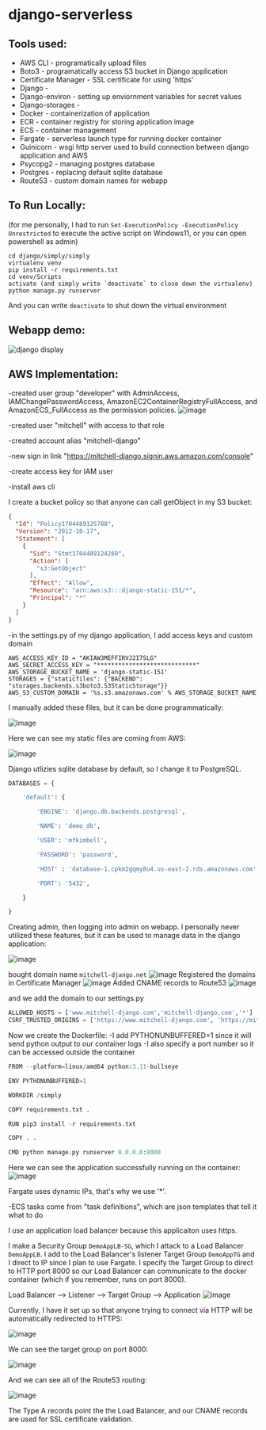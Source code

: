 # django-serverless

## Tools used:

* AWS CLI - programatically upload files
* Boto3 - programatically access S3 bucket in Django application
* Certificate Manager - SSL certificate for using 'https'
* Django -
* Django-environ - setting up enviornment variables for secret values
* Django-storages -
* Docker - containerization of application
* ECR - container registry for storing application image
* ECS - container management
* Fargate - serverless launch type for running docker container
* Guinicorn - wsgi http server used to build connection between django application and AWS
* Psycopg2 - managing postgres database
* Postgres - replacing default sqlite database
* Route53 - custom domain names for webapp


## To Run Locally:

(for me personally, I had to run `Set-ExecutionPolicy -ExecutionPolicy Unrestricted` to execute the active script on Windows11, or you can open powershell as admin)

```
cd django/simply/simply
virtualenv venv
pip install -r requirements.txt
cd venv/Scripts
activate (and simply write `deactivate` to close down the virtualenv)
python manage.py runserver
```

And you can write `deactivate` to shut down the virtual environment

## Webapp demo:

![django display](https://github.com/mfkimbell/django-serverless/assets/107063397/264ce417-bd72-4389-9080-4fa64f880817)

## AWS Implementation:

-created user group "developer" with AdminAccess, IAMChangePasswordAccess, AmazonEC2ContainerRegistryFullAccess, and AmazonECS_FullAccess as the permission policies.
![image](https://github.com/mfkimbell/django-serverless/assets/107063397/b3c797c5-6960-42dd-9475-eca64f863bff)

-created user "mitchell" with access to that role

-created account alias "mitchell-django"

-new sign in link "https://mitchell-django.signin.aws.amazon.com/console"

-create access key for IAM user

-install aws cli

I create a bucket policy so that anyone can call getObject in my S3 bucket:

``` json
{
  "Id": "Policy1704489125788",
  "Version": "2012-10-17",
  "Statement": [
    {
      "Sid": "Stmt1704489124269",
      "Action": [
        "s3:GetObject"
      ],
      "Effect": "Allow",
      "Resource": "arn:aws:s3:::django-static-151/*",
      "Principal": "*"
    }
  ]
}
```

-in the settings.py of my django application, I add access keys and custom domain

```
AWS_ACCESS_KEY_ID = "AKIAW3MEFFIRVJ2I7SLG"
AWS_SECRET_ACCESS_KEY = "****************************"
AWS_STORAGE_BUCKET_NAME = 'django-static-151'
STORAGES = {"staticfiles": {"BACKEND": "storages.backends.s3boto3.S3StaticStorage"}}
AWS_S3_CUSTOM_DOMAIN = '%s.s3.amazonaws.com' % AWS_STORAGE_BUCKET_NAME
```

I manually added these files, but it can be done programmatically: 

![image](https://github.com/mfkimbell/django-serverless/assets/107063397/bd85e9e0-90bd-467f-bedf-2195c88d196b)

Here we can see my static files are coming from AWS:

![image](https://github.com/mfkimbell/django-serverless/assets/107063397/dd3b10d2-3b28-414e-a799-f29bdb67fc42)



Django utlizies sqlite database by default, so I change it to PostgreSQL.

``` python
DATABASES = {

    'default': {

        'ENGINE': 'django.db.backends.postgresql',

        'NAME': 'demo_db', 

        'USER': 'mfkimbell',

        'PASSWORD': 'password',

        'HOST' : 'database-1.cpkm2gqmy8u4.us-east-2.rds.amazonaws.com',

        'PORT': '5432',

    }

}
```
Creating admin, then logging into admin on webapp. I personally never utilized these features, but it can be used to manage data in the django application:

![image](https://github.com/mfkimbell/django-serverless/assets/107063397/d8e6f5d5-3ff4-42b2-bbd5-7aabdc6901c7)


bought domain name `mitchell-django.net`
![image](https://github.com/mfkimbell/django-serverless/assets/107063397/e90c00ef-34c4-446c-9cdf-6e950810445a)
Registered the domains in Certificate Manager
![image](https://github.com/mfkimbell/django-serverless/assets/107063397/aa6db38a-ea1f-47d4-abaa-af588f880eb6)
Added CNAME records to Route53
![image](https://github.com/mfkimbell/django-serverless/assets/107063397/4cf37b38-edf4-49f6-b77b-e2d59413736d)


and we add the domain to our settings.py

```python
ALLOWED_HOSTS = ['www.mitchell-django.com','mitchell-django.com','*']
CSRF_TRUSTED_ORIGINS = ['https://www.mitchell-django.com', 'https://mitchell-django.com']
```

Now we create the Dockerfile:
-I add PYTHONUNBUFFERED=1 since it will send python output to our container logs
-I also specify a port number so it can be accessed outside the container
```python
FROM --platform=linux/amd64 python:3.11-bullseye

ENV PYTHONUNBUFFERED=1

WORKDIR /simply

COPY requirements.txt .

RUN pip3 install -r requirements.txt

COPY . .

CMD python manage.py runserver 0.0.0.0:8000
```
Here we can see the application successfully running on the container:
![image](https://github.com/mfkimbell/django-serverless/assets/107063397/fe584e64-25b3-4f50-9aae-efbe7cd32861)


Fargate uses dynamic IPs, that's why we use '*'. 

-ECS tasks come from "task definitions", which are json templates that tell it what to do


I use an application load balancer because this applicaiton uses https.

I make a Security Group `DemoAppLB-SG`, which I attack to a Load Balancer `DemoAppLB`. I add to the Load Balancer's listener Target Group `DemoAppTG` and I direct to IP since I plan to use Fargate. I specify the Target Group to direct to HTTP port 8000 so our Load Balancer can communicate to the docker container (which if you remember, runs on port 8000). 

Load Balancer --> Listener --> Target Group --> Application
![image](https://github.com/mfkimbell/django-serverless/assets/107063397/9ca34762-7f2b-4ed0-a02f-e83478f89401)

Currently, I have it set up so that anyone trying to connect via HTTP will be automatically redirected to HTTPS:

![image](https://github.com/mfkimbell/django-serverless/assets/107063397/d8b5c9ac-1e5e-4203-996d-bf964a50fb0b)

We can see the target group on port 8000:

![image](https://github.com/mfkimbell/django-serverless/assets/107063397/b018055d-d96b-464b-b0d7-174a0381642b)

And we can see all of the Route53 routing:

![image](https://github.com/mfkimbell/django-serverless/assets/107063397/def449a3-a732-4e6b-b053-93ec727e165c)

The Type A records point the the Load Balancer, and our CNAME records are used for SSL certificate validation.

